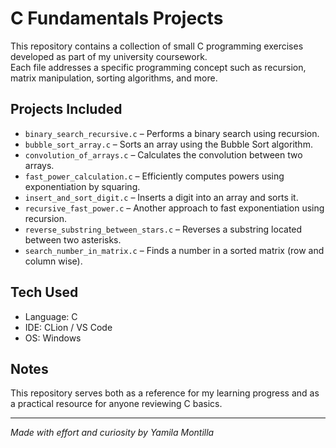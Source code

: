 # C Fundamentals Projects

This repository contains a collection of small C programming exercises developed as part of my university coursework.  
Each file addresses a specific programming concept such as recursion, matrix manipulation, sorting algorithms, and more.

## Projects Included

- `binary_search_recursive.c` – Performs a binary search using recursion.
- `bubble_sort_array.c` – Sorts an array using the Bubble Sort algorithm.
- `convolution_of_arrays.c` – Calculates the convolution between two arrays.
- `fast_power_calculation.c` – Efficiently computes powers using exponentiation by squaring.
- `insert_and_sort_digit.c` – Inserts a digit into an array and sorts it.
- `recursive_fast_power.c` – Another approach to fast exponentiation using recursion.
- `reverse_substring_between_stars.c` – Reverses a substring located between two asterisks.
- `search_number_in_matrix.c` – Finds a number in a sorted matrix (row and column wise).

## Tech Used

- Language: C
- IDE: CLion / VS Code
- OS: Windows

## Notes

This repository serves both as a reference for my learning progress and as a practical resource for anyone reviewing C basics.

---
*Made with effort and curiosity by Yamila Montilla*
